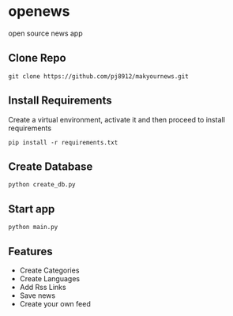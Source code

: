 # openews
open source news app

## Clone Repo
```
git clone https://github.com/pj8912/makyournews.git
```

## Install Requirements

Create a virtual environment, activate it and then proceed to install requirements

```
pip install -r requirements.txt
```

## Create Database
```
python create_db.py
```
## Start app
```
python main.py
```
## Features
 - Create Categories
 - Create Languages
 - Add Rss Links
 - Save news
 - Create your own feed